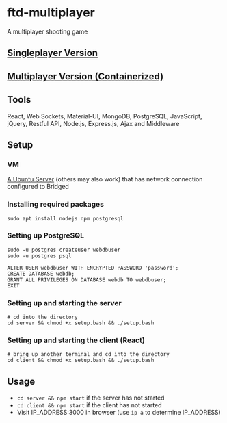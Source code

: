 # ftd-multiplayer
A multiplayer shooting game 

## [Singleplayer Version](https://github.com/hanxianxuhuang/ftd-singleplayer)
## [Multiplayer Version (Containerized)](https://github.com/hanxianxuhuang/ftd-multiplayer-containerized)

## Tools
React, Web Sockets, Material-UI, MongoDB, PostgreSQL, JavaScript, jQuery, Restful API, Node.js, Express.js, Ajax and Middleware

## Setup

### VM
[A Ubuntu Server](https://ubuntu.com/download/server/step2) (others may also work) that has network connection configured to Bridged

### Installing required packages
```
sudo apt install nodejs npm postgresql
```

### Setting up PostgreSQL
```
sudo -u postgres createuser webdbuser
sudo -u postgres psql

ALTER USER webdbuser WITH ENCRYPTED PASSWORD 'password';
CREATE DATABASE webdb;
GRANT ALL PRIVILEGES ON DATABASE webdb TO webdbuser;
EXIT
```


### Setting up and starting the server
```
# cd into the directory
cd server && chmod +x setup.bash && ./setup.bash
```


### Setting up and starting the client (React)
```
# bring up another terminal and cd into the directory
cd client && chmod +x setup.bash && ./setup.bash
```

## Usage
- ```cd server && npm start``` if the server has not started
- ```cd client && npm start``` if the client has not started
- Visit IP_ADDRESS:3000 in browser (use ```ip a``` to determine IP_ADDRESS)

